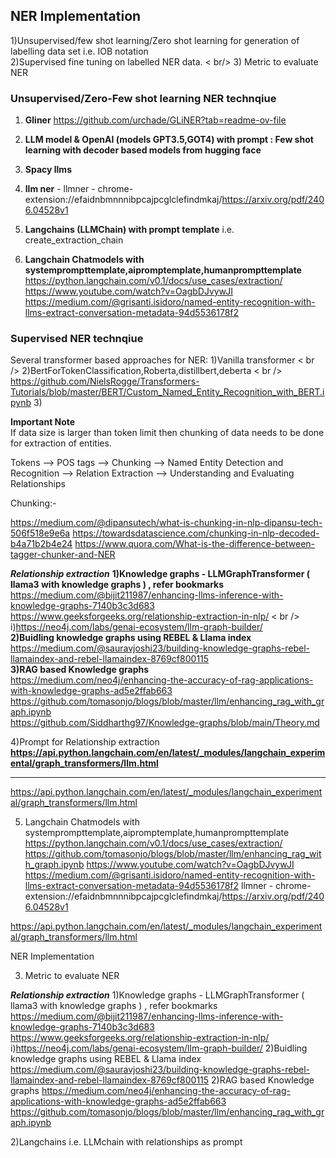 ## NER Implementation

1)Unsupervised/few shot learning/Zero shot learning for generation of labelling data set i.e. IOB notation <br />
2)Supervised fine tuning on labelled NER data. < br/>
3) Metric to evaluate NER <br/>


### Unsupervised/Zero-Few shot learning NER technqiue
1) **Gliner**
   https://github.com/urchade/GLiNER?tab=readme-ov-file

2) **LLM model & OpenAI (models GPT3.5,GOT4) with prompt : Few shot learning with decoder based models from hugging face**
3) **Spacy llms** 
4) **llm ner** - llmner - chrome-extension://efaidnbmnnnibpcajpcglclefindmkaj/https://arxiv.org/pdf/2406.04528v1
5) **Langchains (LLMChain) with prompt template** i.e. create_extraction_chain  
6) **Langchain Chatmodels with systemprompttemplate,aipromptemplate,humanprompttemplate**
https://python.langchain.com/v0.1/docs/use_cases/extraction/
https://www.youtube.com/watch?v=OagbDJvywJI
https://medium.com/@grisanti.isidoro/named-entity-recognition-with-llms-extract-conversation-metadata-94d5536178f2

### Supervised NER technqiue
Several transformer based approaches for NER:
1)Vanilla transformer  < br />
2)BertForTokenClassification,Roberta,distillbert,deberta < br />
https://github.com/NielsRogge/Transformers-Tutorials/blob/master/BERT/Custom_Named_Entity_Recognition_with_BERT.ipynb
3)

**Important Note** <br />
If data size is larger than token limit then chunking of data needs to be done for extraction of entities.


Tokens --> POS tags --> Chunking --> Named Entity Detection and Recognition --> Relation Extraction --> Understanding and Evaluating Relationships


Chunking:-

https://medium.com/@dipansutech/what-is-chunking-in-nlp-dipansu-tech-506f518e9e6a
https://towardsdatascience.com/chunking-in-nlp-decoded-b4a71b2b4e24
https://www.quora.com/What-is-the-difference-between-tagger-chunker-and-NER







***Relationship extraction***
**1)Knowledge graphs - LLMGraphTransformer ( llama3 with knowledge graphs ) , refer bookmarks** <br />
https://medium.com/@bijit211987/enhancing-llms-inference-with-knowledge-graphs-7140b3c3d683   <br /> 
https://www.geeksforgeeks.org/relationship-extraction-in-nlp/  < br />
 i)https://neo4j.com/labs/genai-ecosystem/llm-graph-builder/ <br />
**2)Buidling knowledge graphs using REBEL & Llama index** <br />
https://medium.com/@sauravjoshi23/building-knowledge-graphs-rebel-llamaindex-and-rebel-llamaindex-8769cf800115 <br />
**3)RAG based Knowledge graphs** <br />
https://medium.com/neo4j/enhancing-the-accuracy-of-rag-applications-with-knowledge-graphs-ad5e2ffab663  <br />
https://github.com/tomasonjo/blogs/blob/master/llm/enhancing_rag_with_graph.ipynb  <br />
https://github.com/Siddharthg97/Knowledge-graphs/blob/main/Theory.md  <br/>

4)Prompt for Relationship extraction <br />
  **https://api.python.langchain.com/en/latest/_modules/langchain_experimental/graph_transformers/llm.html**
  
  -----------------------------------------------------------------------------------------------------------

https://api.python.langchain.com/en/latest/_modules/langchain_experimental/graph_transformers/llm.html



5) Langchain Chatmodels with systemprompttemplate,aipromptemplate,humanprompttemplate
https://python.langchain.com/v0.1/docs/use_cases/extraction/
https://github.com/tomasonjo/blogs/blob/master/llm/enhancing_rag_with_graph.ipynb
https://www.youtube.com/watch?v=OagbDJvywJI
https://medium.com/@grisanti.isidoro/named-entity-recognition-with-llms-extract-conversation-metadata-94d5536178f2
llmner - chrome-extension://efaidnbmnnnibpcajpcglclefindmkaj/https://arxiv.org/pdf/2406.04528v1

https://api.python.langchain.com/en/latest/_modules/langchain_experimental/graph_transformers/llm.html



NER Implementation

3) Metric to evaluate NER



***Relationship extraction***
1)Knowledge graphs - LLMGraphTransformer ( llama3 with knowledge graphs ) , refer bookmarks
https://medium.com/@bijit211987/enhancing-llms-inference-with-knowledge-graphs-7140b3c3d683   
https://www.geeksforgeeks.org/relationship-extraction-in-nlp/
 i)https://neo4j.com/labs/genai-ecosystem/llm-graph-builder/
2)Buidling knowledge graphs using REBEL & Llama index
https://medium.com/@sauravjoshi23/building-knowledge-graphs-rebel-llamaindex-and-rebel-llamaindex-8769cf800115
2)RAG based Knowledge graphs
https://medium.com/neo4j/enhancing-the-accuracy-of-rag-applications-with-knowledge-graphs-ad5e2ffab663
https://github.com/tomasonjo/blogs/blob/master/llm/enhancing_rag_with_graph.ipynb

2)Langchains i.e. LLMchain with relationships as prompt






